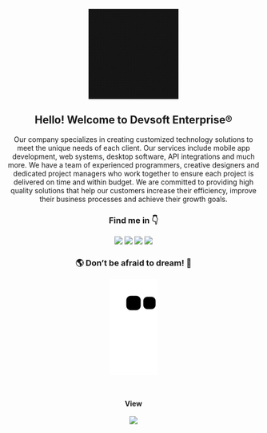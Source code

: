 <p align="center">
 <img width="180px" src="https://github.com/Devsoft-Enterprise/Devsoft-Enterprise/blob/main/gif/devsoft_logo.gif" align="center"/>
 
  <p align="center">
   <h2 align="center">Hello! Welcome to Devsoft Enterprise®</h2>
  </p>
</p>

<p align="center">
 <p align="center">Our company specializes in creating customized technology solutions to meet the unique needs of each client. Our services include mobile app development, web systems, desktop software, API integrations and much more. We have a team of experienced programmers, creative designers and dedicated project managers who work together to ensure each project is delivered on time and within budget. We are committed to providing high quality solutions that help our customers increase their efficiency, improve their business processes and achieve their growth goals.</p>
</p>

<div align="center">
<h3> Find me in 👇 </h3>
<a href="https://www.instagram.com/devsoftenterprise/" target="_blank"><img src="https://img.shields.io/badge/-Instagram-%23E4405F?style=for-the-badge&logo=instagram&logoColor=white" target="_blank"></a>
<a href = "mailto:devsofte@gmail.com"><img src="https://img.shields.io/badge/-Gmail-%23333?style=for-the-badge&logo=gmail&logoColor=white" target="_blank"></a>
<a href = "mailto:devsoft.enterprise@outlook.com"><img src="https://img.shields.io/badge/Microsoft_Outlook-0078D4?style=for-the-badge&logo=microsoft-outlook&logoColor=white" target="_blank"></a>
<a href="https://www.linkedin.com/company/devsoft-enterprise" target="_blank"><img src="https://img.shields.io/badge/-LinkedIn-%230077B5?style=for-the-badge&logo=linkedin&logoColor=white" target="_blank"></a>
</div>

<div align="center">
  <h3> 🌎 Don’t be afraid to dream! 🚀 </h3>
</div>

<div align="center">

 ![Snake animation](https://github.com/Devsoft-Enterprise/Devsoft-Enterprise/blob/output/github-contribution-grid-snake.svg)

</div>

<div>
<br><p align="center"><b>View</b></p>  
<p align="center"><img align="center" src="https://profile-counter.glitch.me/{Devsoft-Enterprise}/count.svg" /></p> 
<br>
</div>
